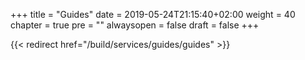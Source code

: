 +++
title = "Guides"
date = 2019-05-24T21:15:40+02:00
weight = 40
chapter = true
pre = ""
alwaysopen = false
draft = false
+++

{{< redirect href="/build/services/guides/guides" >}}
